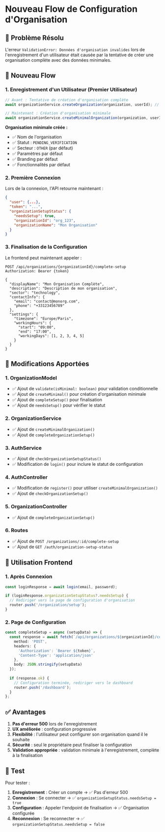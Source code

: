 # Nouveau Flow de Configuration d'Organisation

## 🎯 Problème Résolu

L'erreur `ValidationError: Données d'organisation invalides` lors de l'enregistrement d'un utilisateur était causée par la tentative de créer une organisation complète avec des données minimales.

## 🔄 Nouveau Flow

### 1. **Enregistrement d'un Utilisateur (Premier Utilisateur)**

```typescript
// Avant : Tentative de création d'organisation complète
await organizationService.createOrganization(organization, userId); // ❌ Échoue

// Maintenant : Création d'organisation minimale
await organizationService.createMinimalOrganization(organization, userId); // ✅ Réussit
```

**Organisation minimale créée :**
- ✅ Nom de l'organisation
- ✅ Statut : `PENDING_VERIFICATION`
- ✅ Secteur : `OTHER` (par défaut)
- ✅ Paramètres par défaut
- ✅ Branding par défaut
- ✅ Fonctionnalités par défaut

### 2. **Première Connexion**

Lors de la connexion, l'API retourne maintenant :

```json
{
  "user": {...},
  "token": "...",
  "organizationSetupStatus": {
    "needsSetup": true,
    "organizationId": "org_123",
    "organizationName": "Mon Organisation"
  }
}
```

### 3. **Finalisation de la Configuration**

Le frontend peut maintenant appeler :

```http
POST /api/organizations/{organizationId}/complete-setup
Authorization: Bearer {token}

{
  "displayName": "Mon Organisation Complète",
  "description": "Description de mon organisation",
  "sector": "technology",
  "contactInfo": {
    "email": "contact@monorg.com",
    "phone": "+33123456789"
  },
  "settings": {
    "timezone": "Europe/Paris",
    "workingHours": {
      "start": "09:00",
      "end": "17:00",
      "workingDays": [1, 2, 3, 4, 5]
    }
  }
}
```

## 🔧 Modifications Apportées

### 1. **OrganizationModel**

- ✅ Ajout de `validate(isMinimal: boolean)` pour validation conditionnelle
- ✅ Ajout de `createMinimal()` pour création d'organisation minimale
- ✅ Ajout de `completeSetup()` pour finalisation
- ✅ Ajout de `needsSetup()` pour vérifier le statut

### 2. **OrganizationService**

- ✅ Ajout de `createMinimalOrganization()` 
- ✅ Ajout de `completeOrganizationSetup()`

### 3. **AuthService**

- ✅ Ajout de `checkOrganizationSetupStatus()`
- ✅ Modification de `login()` pour inclure le statut de configuration

### 4. **AuthController**

- ✅ Modification de `register()` pour utiliser `createMinimalOrganization()`
- ✅ Ajout de `checkOrganizationSetup()`

### 5. **OrganizationController**

- ✅ Ajout de `completeOrganizationSetup()`

### 6. **Routes**

- ✅ Ajout de `POST /organizations/:id/complete-setup`
- ✅ Ajout de `GET /auth/organization-setup-status`

## 🚀 Utilisation Frontend

### 1. **Après Connexion**

```typescript
const loginResponse = await login(email, password);

if (loginResponse.organizationSetupStatus?.needsSetup) {
  // Rediriger vers la page de configuration d'organisation
  router.push('/organization/setup');
}
```

### 2. **Page de Configuration**

```typescript
const completeSetup = async (setupData) => {
  const response = await fetch(`/api/organizations/${organizationId}/complete-setup`, {
    method: 'POST',
    headers: {
      'Authorization': `Bearer ${token}`,
      'Content-Type': 'application/json'
    },
    body: JSON.stringify(setupData)
  });
  
  if (response.ok) {
    // Configuration terminée, rediriger vers le dashboard
    router.push('/dashboard');
  }
};
```

## ✅ Avantages

1. **Pas d'erreur 500** lors de l'enregistrement
2. **UX améliorée** : configuration progressive
3. **Flexibilité** : l'utilisateur peut configurer son organisation quand il le souhaite
4. **Sécurité** : seul le propriétaire peut finaliser la configuration
5. **Validation appropriée** : validation minimale à l'enregistrement, complète à la finalisation

## 🧪 Test

Pour tester :

1. **Enregistrement** : Créer un compte → ✅ Pas d'erreur 500
2. **Connexion** : Se connecter → ✅ `organizationSetupStatus.needsSetup = true`
3. **Configuration** : Appeler l'endpoint de finalisation → ✅ Organisation configurée
4. **Reconnexion** : Se reconnecter → ✅ `organizationSetupStatus.needsSetup = false`